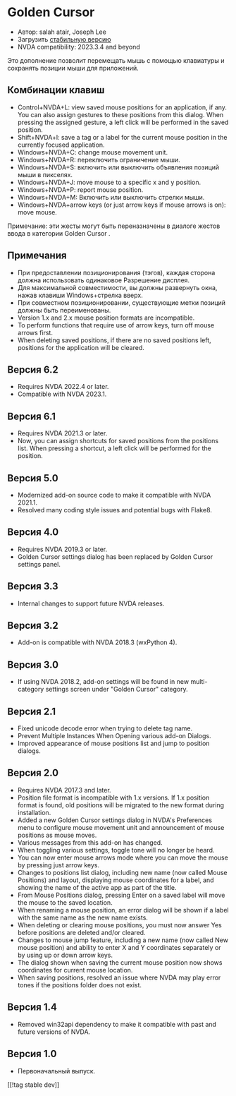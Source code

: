 # Golden Cursor #

* Автор: salah atair, Joseph Lee
* Загрузить [стабильную версию][1]
* NVDA compatibility: 2023.3.4 and beyond

Это дополнение позволит перемещать мышь с помощью клавиатуры и сохранять
позиции мыши для приложений.

## Комбинации клавиш

* Control+NVDA+L: view saved mouse positions for an application, if any. You
  can also assign gestures to these positions from this dialog. When
  pressing the assigned gesture, a left click will be performed in the saved
  position.
* Shift+NVDA+l: save a tag or a label for the current mouse position in the
  currently focused application.
* Windows+NVDA+C: change mouse movement unit.
* Windows+NVDA+R: переключить ограничение мыши.
* Windows+NVDA+S: включить или выключить объявления позиций мыши в пикселях.
* Windows+NVDA+J: move mouse to a specific x and y position.
* Windows+NVDA+P: report mouse position.
* Windows+NVDA+M: Включить или выключить стрелки мыши.
* Windows+NVDA+arrow keys (or just arrow keys if mouse arrows is on): move
  mouse.

Примечание: эти жесты могут быть переназначены в диалоге жестов ввода в
категории Golden Cursor .

## Примечания

* При предоставлении позиционирования (тэгов), каждая сторона должна
  использовать одинаковое Разрешение дисплея.
* Для максимальной совместимости, вы должны развернуть окна, нажав клавиши
  Windows+стрелка вверх.
* При совместном позиционировании, существующие метки позиций должны быть
  переименованы.
* Version 1.x and 2.x mouse position formats are incompatible.
* To perform functions that require use of arrow keys, turn off mouse arrows
  first.
* When deleting saved positions, if there are no saved positions left,
  positions for the application will be cleared.

## Версия 6.2

* Requires NVDA 2022.4 or later.
* Compatible with NVDA 2023.1.

## Версия 6.1

* Requires NVDA 2021.3 or later.
* Now, you can assign shortcuts for saved positions from the positions
  list. When pressing a shortcut, a left click will be performed for the
  position.

## Версия 5.0

* Modernized add-on source code to make it compatible with NVDA 2021.1.
* Resolved many coding style issues and potential bugs with Flake8.

## Версия 4.0

* Requires NVDA 2019.3 or later.
* Golden Cursor settings dialog has been replaced by Golden Cursor settings
  panel.

## Версия 3.3

* Internal changes to support future NVDA releases.

## Версия 3.2

* Add-on is compatible with NVDA 2018.3 (wxPython 4).

## Версия 3.0

* If using NVDA 2018.2, add-on settings will be found in new multi-category
  settings screen under "Golden Cursor" category.

## Версия 2.1

* Fixed unicode decode error when trying to delete tag name.
* Prevent Multiple Instances When Opening various add-on Dialogs.
* Improved appearance of mouse positions list and jump to position dialogs.

## Версия 2.0

* Requires NVDA 2017.3 and later.
* Position file format is incompatible with 1.x versions. If 1.x position
  format is found, old positions will be migrated to the new format during
  installation.
* Added a new Golden Cursor settings dialog in NVDA's Preferences menu to
  configure mouse movement unit and announcement of mouse positions as mouse
  moves.
* Various messages from this add-on has changed.
* When toggling various settings, toggle tone will no longer be heard.
* You can now enter mouse arrows mode where you can move the mouse by
  pressing just arrow keys.
* Changes to positions list dialog, including new name (now called Mouse
  Positions) and layout, displaying mouse coordinates for a label, and
  showing the name of the active app as part of the title.
* From Mouse Positions dialog, pressing Enter on a saved label will move the
  mouse to the saved location.
* When renaming a mouse position, an error dialog will be shown if a label
  with the same name as the new name exists.
* When deleting or clearing mouse positions, you must now answer Yes before
  positions are deleted and/or cleared.
* Changes to mouse jump feature, including a new name (now called New mouse
  position) and ability to enter X and Y coordinates separately or by using
  up or down arrow keys.
* The dialog shown when saving the current mouse position now shows
  coordinates for current mouse location.
* When saving positions, resolved an issue where NVDA may play error tones
  if the positions folder does not exist.

## Версия 1.4

* Removed win32api dependency to make it compatible with past and future
  versions of NVDA.

## Версия 1.0

* Первоначальный выпуск.

[[!tag stable dev]]

[1]: https://www.nvaccess.org/addonStore/legacy?file=goldenCursor
